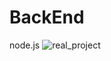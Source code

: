 # BackEnd
node.js
![real_project](https://user-images.githubusercontent.com/113870221/206828371-2234b618-f39e-4309-9bc3-acb29cb6a19d.png)
